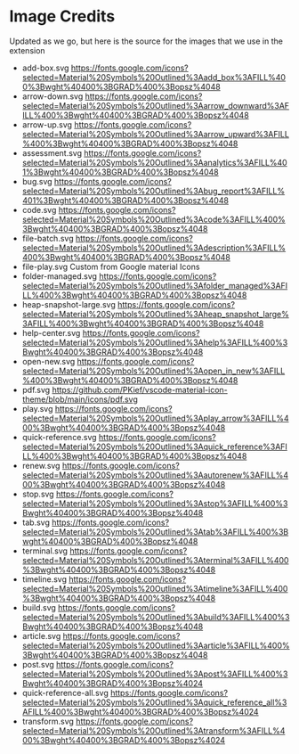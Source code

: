 # Image Credits

Updated as we go, but here is the source for the images that we use in the extension

- add-box.svg
  https://fonts.google.com/icons?selected=Material%20Symbols%20Outlined%3Aadd_box%3AFILL%400%3Bwght%40400%3BGRAD%400%3Bopsz%4048
- arrow-down.svg
  https://fonts.google.com/icons?selected=Material%20Symbols%20Outlined%3Aarrow_downward%3AFILL%400%3Bwght%40400%3BGRAD%400%3Bopsz%4048
- arrow-up.svg
  https://fonts.google.com/icons?selected=Material%20Symbols%20Outlined%3Aarrow_upward%3AFILL%400%3Bwght%40400%3BGRAD%400%3Bopsz%4048
- assessment.svg
  https://fonts.google.com/icons?selected=Material%20Symbols%20Outlined%3Aanalytics%3AFILL%401%3Bwght%40400%3BGRAD%400%3Bopsz%4048
- bug.svg
  https://fonts.google.com/icons?selected=Material%20Symbols%20Outlined%3Abug_report%3AFILL%401%3Bwght%40400%3BGRAD%400%3Bopsz%4048
- code.svg
  https://fonts.google.com/icons?selected=Material%20Symbols%20Outlined%3Acode%3AFILL%400%3Bwght%40400%3BGRAD%400%3Bopsz%4048
- file-batch.svg
  https://fonts.google.com/icons?selected=Material%20Symbols%20Outlined%3Adescription%3AFILL%400%3Bwght%40400%3BGRAD%400%3Bopsz%4048
- file-play.svg
  Custom from Google material Icons
- folder-managed.svg
  https://fonts.google.com/icons?selected=Material%20Symbols%20Outlined%3Afolder_managed%3AFILL%400%3Bwght%40400%3BGRAD%400%3Bopsz%4048
- heap-snapshot-large.svg
  https://fonts.google.com/icons?selected=Material%20Symbols%20Outlined%3Aheap_snapshot_large%3AFILL%400%3Bwght%40400%3BGRAD%400%3Bopsz%4048
- help-center.svg
  https://fonts.google.com/icons?selected=Material%20Symbols%20Outlined%3Ahelp%3AFILL%400%3Bwght%40400%3BGRAD%400%3Bopsz%4048
- open-new.svg
  https://fonts.google.com/icons?selected=Material%20Symbols%20Outlined%3Aopen_in_new%3AFILL%400%3Bwght%40400%3BGRAD%400%3Bopsz%4048
- pdf.svg
  https://github.com/PKief/vscode-material-icon-theme/blob/main/icons/pdf.svg
- play.svg
  https://fonts.google.com/icons?selected=Material%20Symbols%20Outlined%3Aplay_arrow%3AFILL%400%3Bwght%40400%3BGRAD%400%3Bopsz%4048
- quick-reference.svg
  https://fonts.google.com/icons?selected=Material%20Symbols%20Outlined%3Aquick_reference%3AFILL%400%3Bwght%40400%3BGRAD%400%3Bopsz%4048
- renew.svg
  https://fonts.google.com/icons?selected=Material%20Symbols%20Outlined%3Aautorenew%3AFILL%400%3Bwght%40400%3BGRAD%400%3Bopsz%4048
- stop.svg
  https://fonts.google.com/icons?selected=Material%20Symbols%20Outlined%3Astop%3AFILL%400%3Bwght%40400%3BGRAD%400%3Bopsz%4048
- tab.svg
  https://fonts.google.com/icons?selected=Material%20Symbols%20Outlined%3Atab%3AFILL%400%3Bwght%40400%3BGRAD%400%3Bopsz%4048
- terminal.svg
  https://fonts.google.com/icons?selected=Material%20Symbols%20Outlined%3Aterminal%3AFILL%400%3Bwght%40400%3BGRAD%400%3Bopsz%4048
- timeline.svg
  https://fonts.google.com/icons?selected=Material%20Symbols%20Outlined%3Atimeline%3AFILL%400%3Bwght%40400%3BGRAD%400%3Bopsz%4048
- build.svg
  https://fonts.google.com/icons?selected=Material%20Symbols%20Outlined%3Abuild%3AFILL%400%3Bwght%40400%3BGRAD%400%3Bopsz%4048
- article.svg
  https://fonts.google.com/icons?selected=Material%20Symbols%20Outlined%3Aarticle%3AFILL%400%3Bwght%40400%3BGRAD%400%3Bopsz%4048
- post.svg
  https://fonts.google.com/icons?selected=Material%20Symbols%20Outlined%3Apost%3AFILL%400%3Bwght%40400%3BGRAD%400%3Bopsz%4024
- quick-reference-all.svg
  https://fonts.google.com/icons?selected=Material%20Symbols%20Outlined%3Aquick_reference_all%3AFILL%400%3Bwght%40400%3BGRAD%400%3Bopsz%4024
- transform.svg
  https://fonts.google.com/icons?selected=Material%20Symbols%20Outlined%3Atransform%3AFILL%400%3Bwght%40400%3BGRAD%400%3Bopsz%4024